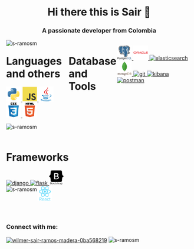 
<h1 align="center">Hi there this is Sair 👋</h1>
<h3 align="center">A passionate developer from Colombia</h3>

<div style="display: flex; flex-direction: row;">
  <div>
<img align="left" src="https://github-readme-stats.vercel.app/api/top-langs?username=s-ramosm&show_icons=true&locale=en&layout=compact&theme=chartreuse-dark" width="50%" height="auto" alt="s-ramosm" />

<h1 align="left">Languages and others </h1>

<a href="https://www.python.org" target="_blank"> <img src="https://raw.githubusercontent.com/devicons/devicon/master/icons/python/python-original.svg" alt="python" width="40" height="40"/> </a>
<a href="https://developer.mozilla.org/en-US/docs/Web/JavaScript" target="_blank"> <img src="https://raw.githubusercontent.com/devicons/devicon/master/icons/javascript/javascript-original.svg" alt="javascript" width="40" height="40"/> </a>
<a href="https://www.java.com" target="_blank"> <img src="https://raw.githubusercontent.com/devicons/devicon/master/icons/java/java-original.svg" alt="java" width="40" height="40"/> </a>
<a href="https://www.w3schools.com/css/" target="_blank"> <img src="https://raw.githubusercontent.com/devicons/devicon/master/icons/css3/css3-original-wordmark.svg" alt="css3" width="40" height="40"/> </a>
<a href="https://www.w3.org/html/" target="_blank"> <img src="https://raw.githubusercontent.com/devicons/devicon/master/icons/html5/html5-original-wordmark.svg" alt="html5" width="40" height="40"/> </a> 


    
<img align="left" src="https://github-readme-stats.vercel.app/api?username=s-ramosm&show_icons=true&locale=en&theme=chartreuse-dark" width="50%" height="auto" alt="s-ramosm" />
 
    
<br>
<br>
<h1 align="left">Frameworks </h1>
<a href="https://www.djangoproject.com/" target="_blank"> <img src="https://img.icons8.com/external-tal-revivo-bold-tal-revivo/24/external-django-a-high-level-python-web-framework-that-encourages-rapid-development-logo-bold-tal-revivo.png" alt="django" width="40" height="40"/> </a>
<a href="https://flask.palletsprojects.com/" target="_blank"> <img src="https://www.vectorlogo.zone/logos/pocoo_flask/pocoo_flask-icon.svg" alt="flask" width="40" height="40"/> </a>
 <a href="https://getbootstrap.com" target="_blank"> <img src="https://raw.githubusercontent.com/devicons/devicon/master/icons/bootstrap/bootstrap-plain-wordmark.svg" alt="bootstrap" width="40" height="40"/> </a>
 <a href="https://reactjs.org/" target="_blank"> <img src="https://raw.githubusercontent.com/devicons/devicon/master/icons/react/react-original-wordmark.svg" alt="react" width="40" height="40"/> </a>
    
    
<img align="left" src="https://github-readme-streak-stats.herokuapp.com/?user=s-ramosm&&theme=chartreuse-dark" width="50%" height="auto" alt="s-ramosm" />

</div>    

  
<br>
<br>
<h1 align="left">Database and Tools</h1>
  <p align="left">
<a href="https://www.postgresql.org" target="_blank"> <img src="https://raw.githubusercontent.com/devicons/devicon/master/icons/postgresql/postgresql-original-wordmark.svg" alt="postgresql" width="40" height="40"/> </a>
<a href="https://www.oracle.com/" target="_blank"> <img src="https://raw.githubusercontent.com/devicons/devicon/master/icons/oracle/oracle-original.svg" alt="oracle" width="40" height="40"/> </a>
<a href="https://www.elastic.co" target="_blank"> <img src="https://www.vectorlogo.zone/logos/elastic/elastic-icon.svg" alt="elasticsearch" width="40" height="40"/> </a>
<a href="https://www.mongodb.com/" target="_blank"> <img src="https://raw.githubusercontent.com/devicons/devicon/master/icons/mongodb/mongodb-original-wordmark.svg" alt="mongodb" width="40" height="40"/> </a>
<a href="https://git-scm.com/" target="_blank"> <img src="https://www.vectorlogo.zone/logos/git-scm/git-scm-icon.svg" alt="git" width="40" height="40"/> </a> <a href="https://www.elastic.co/kibana" target="_blank"> <img src="https://www.vectorlogo.zone/logos/elasticco_kibana/elasticco_kibana-icon.svg" alt="kibana" width="40" height="40"/> </a> <a href="https://postman.com" target="_blank"> <img src="https://www.vectorlogo.zone/logos/getpostman/getpostman-icon.svg" alt="postman" width="40" height="40"/> </a>
</p>

  

  
</div>
<br>
<br>
<h3 align="left">Connect with me:</h3>
<p align="left">
<a href="https://linkedin.com/in/wilmer-sair-ramos-madera-0ba568219" target="blank"><img align="center" src="https://raw.githubusercontent.com/rahuldkjain/github-profile-readme-generator/master/src/images/icons/Social/linked-in-alt.svg" alt="wilmer-sair-ramos-madera-0ba568219" height="20" width="20" /></a>
<img src="https://komarev.com/ghpvc/?username=s-ramosm&label=Profile%20views&color=0e75b6&style=flat" alt="s-ramosm"  /> 
</p>  



